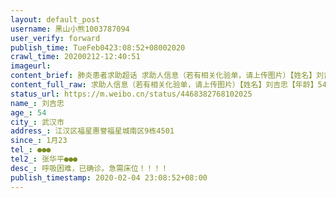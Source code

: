 ```yaml
---
layout: default_post
username: 黑山小熊1003787094
user_verify: forward
publish_time: TueFeb0423:08:52+08002020
crawl_time: 20200212-12:40:51
imageurl: 
content_brief: 肺炎患者求助超话 求助人信息（若有相关化验单，请上传图片）【姓名】刘吉忠【年龄】54【所在城市】武汉市【所在小区、社区】江汉区福星惠誉福星城南区9栋4501【患病时间】1月23【联系方式】●●●【其他紧急联系人】张华平 ●●●【病情描述】 呼吸困难，已确诊。急需床位！！ ...全文
content_full_raw: 求助人信息（若有相关化验单，请上传图片）【姓名】刘吉忠【年龄】54【所在城市】武汉市【所在小区、社区】江汉区福星惠誉福星城南区9栋4501【患病时间】1月23【联系方式】●●●【其他紧急联系人】张华平●●●【病情描述】呼吸困难，已确诊。急需床位！！！！
status_url: https://m.weibo.cn/status/4468382768102025
name_: 刘吉忠
age_: 54
city_: 武汉市
address_: 江汉区福星惠誉福星城南区9栋4501
since_: 1月23
tel_: ●●●
tel2_: 张华平●●●
desc_: 呼吸困难，已确诊。急需床位！！！！
publish_timestamp: 2020-02-04 23:08:52+08:00
---
```

